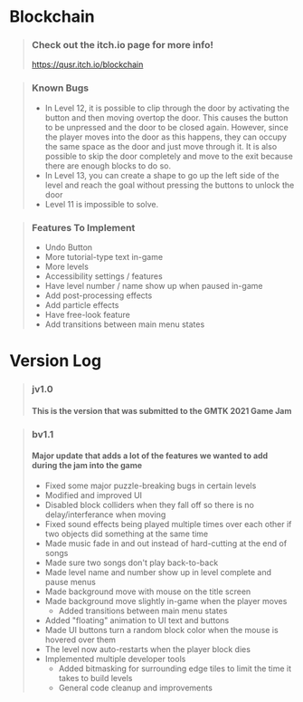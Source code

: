 # Blockchain
> ### Check out the itch.io page for more info!
> https://qusr.itch.io/blockchain

> ### Known Bugs
> - In Level 12, it is possible to clip through the door by activating the button and then moving overtop the door. This causes the button to be unpressed and the door to be closed again. However, since the player moves into the door as this happens, they can occupy the same space as the door and just move through it. It is also possible to skip the door completely and move to the exit because there are enough blocks to do so.
> - In Level 13, you can create a shape to go up the left side of the level and reach the goal without pressing the buttons to unlock the door
> - Level 11 is impossible to solve.

> ### Features To Implement
> - Undo Button
> - More tutorial-type text in-game
> - More levels
> - Accessibility settings / features
> - Have level number / name show up when paused in-game
> - Add post-processing effects
> - Add particle effects
> - Have free-look feature
> - Add transitions between main menu states

# Version Log
> ### jv1.0
> #### This is the version that was submitted to the GMTK 2021 Game Jam

> ### bv1.1
> #### Major update that adds a lot of the features we wanted to add during the jam into the game
> - Fixed some major puzzle-breaking bugs in certain levels
> - Modified and improved UI
> - Disabled block colliders when they fall off so there is no delay/interferance when moving
> - Fixed sound effects being played multiple times over each other if two objects did something at the same time
> - Made music fade in and out instead of hard-cutting at the end of songs
> - Made sure two songs don't play back-to-back
> - Made level name and number show up in level complete and pause menus
> - Made background move with mouse on the title screen
> - Made background move slightly in-game when the player moves
>   - Added transitions between main menu states
> - Added "floating" animation to UI text and buttons
> - Made UI buttons turn a random block color when the mouse is hovered over them
> - The level now auto-restarts when the player block dies
> - Implemented multiple developer tools
>	- Added bitmasking for surrounding edge tiles to limit the time it takes to build levels
>	- General code cleanup and improvements
